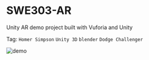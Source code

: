 # SWE303-AR
Unity AR demo project built with Vuforia and Unity

Tag: `Homer Simpson` `Unity 3D` `blender` `Dodge Challenger`

![demo](https://user-images.githubusercontent.com/15688641/147867448-ae9ce412-8861-437b-ab73-a721269e9435.png)
